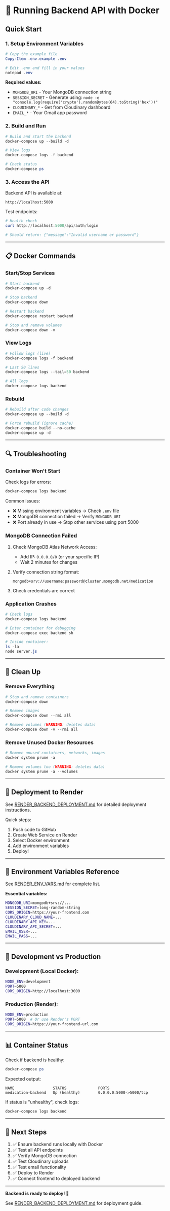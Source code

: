 # 🐳 Running Backend API with Docker

## Quick Start

### 1. Setup Environment Variables

```powershell
# Copy the example file
Copy-Item .env.example .env

# Edit .env and fill in your values
notepad .env
```

**Required values:**
- `MONGODB_URI` - Your MongoDB connection string
- `SESSION_SECRET` - Generate using: `node -e "console.log(require('crypto').randomBytes(64).toString('hex'))"`
- `CLOUDINARY_*` - Get from Cloudinary dashboard
- `EMAIL_*` - Your Gmail app password

### 2. Build and Run

```powershell
# Build and start the backend
docker-compose up --build -d

# View logs
docker-compose logs -f backend

# Check status
docker-compose ps
```

### 3. Access the API

Backend API is available at:
```
http://localhost:5000
```

Test endpoints:
```powershell
# Health check
curl http://localhost:5000/api/auth/login

# Should return: {"message":"Invalid username or password"}
```

---

## 📋 Docker Commands

### Start/Stop Services

```powershell
# Start backend
docker-compose up -d

# Stop backend
docker-compose down

# Restart backend
docker-compose restart backend

# Stop and remove volumes
docker-compose down -v
```

### View Logs

```powershell
# Follow logs (live)
docker-compose logs -f backend

# Last 50 lines
docker-compose logs --tail=50 backend

# All logs
docker-compose logs backend
```

### Rebuild

```powershell
# Rebuild after code changes
docker-compose up --build -d

# Force rebuild (ignore cache)
docker-compose build --no-cache
docker-compose up -d
```

---

## 🔍 Troubleshooting

### Container Won't Start

Check logs for errors:
```powershell
docker-compose logs backend
```

Common issues:
- ❌ Missing environment variables → Check `.env` file
- ❌ MongoDB connection failed → Verify `MONGODB_URI`
- ❌ Port already in use → Stop other services using port 5000

### MongoDB Connection Failed

1. Check MongoDB Atlas Network Access:
   - Add IP: `0.0.0.0/0` (or your specific IP)
   - Wait 2 minutes for changes

2. Verify connection string format:
   ```
   mongodb+srv://username:password@cluster.mongodb.net/medication
   ```

3. Check credentials are correct

### Application Crashes

```powershell
# Check logs
docker-compose logs backend

# Enter container for debugging
docker-compose exec backend sh

# Inside container:
ls -la
node server.js
```

---

## 🧹 Clean Up

### Remove Everything

```powershell
# Stop and remove containers
docker-compose down

# Remove images
docker-compose down --rmi all

# Remove volumes (WARNING: deletes data)
docker-compose down -v --rmi all
```

### Remove Unused Docker Resources

```powershell
# Remove unused containers, networks, images
docker system prune -a

# Remove volumes too (WARNING: deletes data)
docker system prune -a --volumes
```

---

## 🚀 Deployment to Render

See [RENDER_BACKEND_DEPLOYMENT.md](./RENDER_BACKEND_DEPLOYMENT.md) for detailed deployment instructions.

Quick steps:
1. Push code to GitHub
2. Create Web Service on Render
3. Select Docker environment
4. Add environment variables
5. Deploy!

---

## 📝 Environment Variables Reference

See [RENDER_ENV_VARS.md](./RENDER_ENV_VARS.md) for complete list.

**Essential variables:**
```bash
MONGODB_URI=mongodb+srv://...
SESSION_SECRET=long-random-string
CORS_ORIGIN=https://your-frontend.com
CLOUDINARY_CLOUD_NAME=...
CLOUDINARY_API_KEY=...
CLOUDINARY_API_SECRET=...
EMAIL_USER=...
EMAIL_PASS=...
```

---

## 🔧 Development vs Production

### Development (Local Docker):
```bash
NODE_ENV=development
PORT=5000
CORS_ORIGIN=http://localhost:3000
```

### Production (Render):
```bash
NODE_ENV=production
PORT=5000  # Or use Render's PORT
CORS_ORIGIN=https://your-frontend-url.com
```

---

## 📊 Container Status

Check if backend is healthy:

```powershell
docker-compose ps
```

Expected output:
```
NAME                 STATUS              PORTS
medication-backend   Up (healthy)        0.0.0.0:5000->5000/tcp
```

If status is "unhealthy", check logs:
```powershell
docker-compose logs backend
```

---

## 🎯 Next Steps

1. ✅ Ensure backend runs locally with Docker
2. ✅ Test all API endpoints
3. ✅ Verify MongoDB connection
4. ✅ Test Cloudinary uploads
5. ✅ Test email functionality
6. ✅ Deploy to Render
7. ✅ Connect frontend to deployed backend

---

**Backend is ready to deploy! 🚀**

See [RENDER_BACKEND_DEPLOYMENT.md](./RENDER_BACKEND_DEPLOYMENT.md) for deployment guide.

